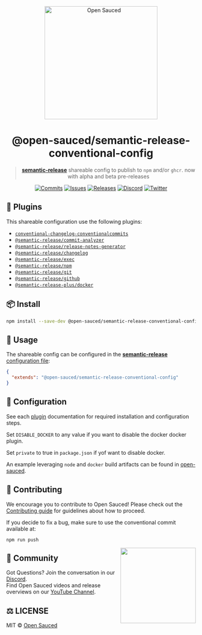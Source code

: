 <div style="text-align: center" align="center">
  <img alt="Open Sauced" src="https://i.ibb.co/7jPXt0Z/logo1-92f1a87f.png" width="300px" />

# @open-sauced/semantic-release-conventional-config

> [**semantic-release**](https://github.com/semantic-release/semantic-release) shareable config to publish to `npm` and/or `ghcr`.
> now with alpha and beta pre-releases 

[![Commits](https://img.shields.io/github/commit-activity/w/open-sauced/semantic-release-conventional-config?style=flat)](https://github.com/open-sauced/semantic-release-conventional-config/pulse)
[![Issues](https://img.shields.io/github/issues/open-sauced/semantic-release-conventional-config.svg?style=flat)](https://github.com/open-sauced/semantic-release-conventional-config/issues)
[![Releases](https://img.shields.io/github/v/release/open-sauced/semantic-release-conventional-config.svg?style=flat)](https://github.com/open-sauced/semantic-release-conventional-config/releases)
[![Discord](https://img.shields.io/discord/714698561081704529.svg?label=&logo=discord&logoColor=ffffff&color=7389D8&labelColor=6A7EC2)](https://discord.gg/U2peSNf23P)
[![Twitter](https://img.shields.io/twitter/follow/saucedopen?label=Follow&style=social)](https://twitter.com/saucedopen)

</div>

## 🧪 Plugins

This shareable configuration use the following plugins:

- [`conventional-changelog-conventionalcommits`](https://github.com/conventional-changelog/conventional-changelog)
- [`@semantic-release/commit-analyzer`](https://github.com/semantic-release/commit-analyzer)
- [`@semantic-release/release-notes-generator`](https://github.com/semantic-release/release-notes-generator)
- [`@semantic-release/changelog`](https://github.com/semantic-release/changelog)
- [`@semantic-release/exec`](https://github.com/semantic-release/exec)
- [`@semantic-release/npm`](https://github.com/semantic-release/npm)
- [`@semantic-release/git`](https://github.com/semantic-release/git)
- [`@semantic-release/github`](https://github.com/semantic-release/github)
- [`@semantic-release-plus/docker`](https://github.com/semantic-release-plus/semantic-release-plus/tree/master/packages/plugins/docker)

## 📦 Install

```bash
npm install --save-dev @open-sauced/semantic-release-conventional-config
```

## 🚀 Usage

The shareable config can be configured in the [**semantic-release** configuration file](https://github.com/semantic-release/semantic-release/blob/master/docs/usage/configuration.md#configuration):

```json
{
  "extends": "@open-sauced/semantic-release-conventional-config"
}
```

## 🔧 Configuration

See each [plugin](#plugins) documentation for required installation and configuration steps.

Set `DISABLE_DOCKER` to any value if you want to disable the docker docker plugin.

Set `private` to true in `package.json` if yof want to disable docker.

An example leveraging `node` and `docker` build artifacts can be found in [open-sauced](https://github.com/open-sauced/open-sauced/blob/main/.github/workflows/release.yml).

## 🤝 Contributing

We encourage you to contribute to Open Sauced! Please check out the [Contributing guide](https://docs.opensauced.pizza/) for guidelines about how to proceed.

If you decide to fix a bug, make sure to use the conventional commit available at:

```shell
npm run push
```

<img align="right" src="https://i.ibb.co/CJfW18H/ship.gif" width="200"/>

## 🍕 Community

Got Questions? Join the conversation in our [Discord](https://discord.gg/U2peSNf23P).  
Find Open Sauced videos and release overviews on our [YouTube Channel](https://www.youtube.com/channel/UCklWxKrTti61ZCROE1e5-MQ).

## ⚖️ LICENSE

MIT © [Open Sauced](LICENSE)
